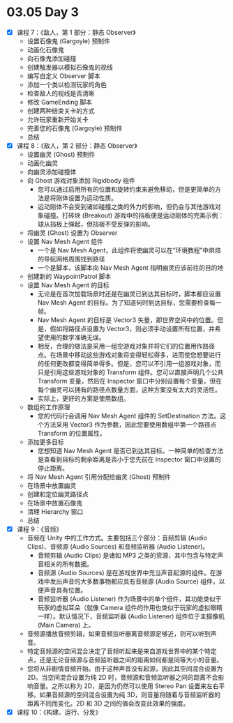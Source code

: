 # 03.05 Day 3

- [x] 课程 7：《敌人，第 1 部分：静态 Observer》
  - 设置石像鬼 (Gargoyle) 预制件 
  - 动画化石像鬼 
  - 向石像鬼添加碰撞
  - 创建触发器以模拟石像鬼的视线
  - 编写自定义 Observer 脚本 
  - 添加一个类以检测玩家的角色 
  - 检查敌人的视线是否清晰 
  - 修改 GameEnding 脚本 
  - 创建两种结束关卡的方式 
  - 允许玩家重新开始关卡 
  - 完善您的石像鬼 (Gargoyle) 预制件 
  - 总结
- [x] 课程 8：《敌人，第 2 部分：静态 Observer》
  - 设置幽灵 (Ghost) 预制件 
  - 动画化幽灵 
  - 向幽灵添加碰撞体 
  - 向 Ghost 游戏对象添加 Rigidbody 组件 
    - 您可以通过启用所有的位置和旋转约束来避免移动，但是更简单的方法是将刚体设置为运动性质。 
    - 运动刚体不会受到诸如碰撞之类的外力的影响，但仍会与其他游戏对象碰撞。打砖块 (Breakout) 游戏中的挡板便是运动刚体的完美示例：球从挡板上弹起，但挡板不受反弹的影响。 
  - 将幽灵 (Ghost) 设置为 Observer 
  - 设置 Nav Mesh Agent 组件 
    - 一个是 Nav Mesh Agent，此组件将使幽灵可以在“环境教程”中烘焙的导航网格周围找到路径
    - 一个是脚本，该脚本向 Nav Mesh Agent 指明幽灵应该前往的目的地
  - 创建新的 WaypointPatrol 脚本 
  - 设置 Nav Mesh Agent 的目标 
    - 无论是在首次加载场景时还是在幽灵已到达其目标时，脚本都应设置 Nav Mesh Agent 的目标。为了知道何时到达目标，您需要检查每一帧。 
    - Nav Mesh Agent 的目标是 Vector3 矢量，即世界空间中的位置。但是，假如将路径点设置为 Vector3，则必须手动设置所有位置，并希望使用的数字准确无误。 
    - 相反，合理的做法是采用一组空游戏对象并将它们的位置用作路径点。在场景中移动这些游戏对象将变得轻松得多，进而使您想要进行的任何更改都变得简单得多。但是，您可以不引用一组游戏对象，而只是引用这些游戏对象的 Transform 组件。您可以直接声明几个公共 Transform 变量，然后在 Inspector 窗口中分别设置每个变量，但在每个幽灵可以拥有的路径点数量方面，这种方案没有太大的灵活性。 
    - 实际上，更好的方案是使用数组。 
  - 数组的工作原理 
    - 您的代码行会调用 Nav Mesh Agent 组件的 SetDestination 方法。这个方法采用 Vector3 作为参数，因此您要使用数组中第一个路径点 Transform 的位置属性。   
  - 添加更多目标 
    - 您想知道 Nav Mesh Agent 是否已到达其目标。一种简单的检查方法是查看到目标的剩余距离是否小于您先前在 Inspector 窗口中设置的停止距离。 
  - 将 Nav Mesh Agent 引用分配给幽灵 (Ghost) 预制件 
  - 在场景中放置幽灵 
  - 创建和定位幽灵路径点 
  - 在场景中放置石像鬼 
  - 清理 Hierarchy 窗口 
  - 总结
- [x] 课程 9：《音频》
  - 音频在 Unity 中的工作方式。主要包括三个部分：音频剪辑 (Audio Clips)、音频源 (Audio Sources) 和音频监听器 (Audio Listener)。  
    - 音频剪辑 (Audio Clips) 是诸如 MP3 之类的资源，其中包含与特定声音相关的所有数据。   
    - 音频源 (Audio Sources) 是在游戏世界中充当声音起源的组件。在游戏中发出声音的大多数事物都应具有音频源 (Audio Source) 组件，以便声音具有位置。   
    - 音频监听器 (Audio Listener) 作为场景中的单个组件，其功能类似于玩家的虚拟耳朵（就像 Camera 组件的作用也类似于玩家的虚拟眼睛一样）。默认情况下，音频监听器 (Audio Listener) 组件位于主摄像机 (Main Camera) 上。
  - 音频源播放音频剪辑，如果音频监听器离音频源足够近，则可以听到声音。 
  - 特定音频源的空间混合决定了音频听起来是来自游戏世界中的某个特定点，还是无论音频源与音频监听器之间的距离如何都是同等大小的音量。
  - 您将从非剧情音频开始。由于这种声音没有起源，因此其空间混合设置为 2D。当空间混合设置为纯 2D 时，音频源和音频监听器之间的距离不会影响音量。之所以称为 2D，是因为仍然可以使用 Stereo Pan 设置来左右平移。如果音频源的空间混合设置为纯 3D，则音量将随着与音频监听器的距离不同而变化。2D 和 3D 之间的值会改变此效果的强度。
- [x] 课程 10：《构建、运行、分发》